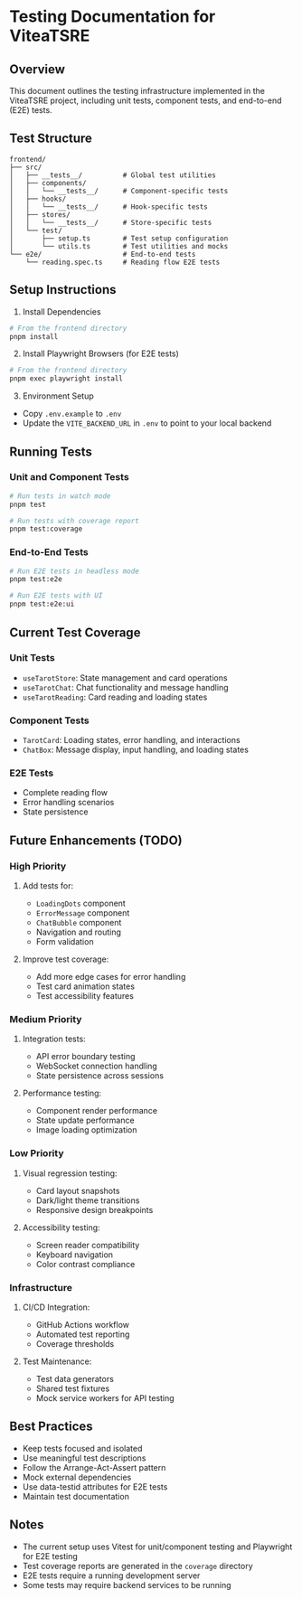 # Testing Documentation for ViteaTSRE

## Overview
This document outlines the testing infrastructure implemented in the ViteaTSRE project, including unit tests, component tests, and end-to-end (E2E) tests.

## Test Structure
```
frontend/
├── src/
│   ├── __tests__/          # Global test utilities
│   ├── components/
│   │   └── __tests__/      # Component-specific tests
│   ├── hooks/
│   │   └── __tests__/      # Hook-specific tests
│   ├── stores/
│   │   └── __tests__/      # Store-specific tests
│   └── test/
│       ├── setup.ts        # Test setup configuration
│       └── utils.ts        # Test utilities and mocks
└── e2e/                    # End-to-end tests
    └── reading.spec.ts     # Reading flow E2E tests
```

## Setup Instructions

1. Install Dependencies
```bash
# From the frontend directory
pnpm install
```

2. Install Playwright Browsers (for E2E tests)
```bash
# From the frontend directory
pnpm exec playwright install
```

3. Environment Setup
- Copy `.env.example` to `.env`
- Update the `VITE_BACKEND_URL` in `.env` to point to your local backend

## Running Tests

### Unit and Component Tests
```bash
# Run tests in watch mode
pnpm test

# Run tests with coverage report
pnpm test:coverage
```

### End-to-End Tests
```bash
# Run E2E tests in headless mode
pnpm test:e2e

# Run E2E tests with UI
pnpm test:e2e:ui
```

## Current Test Coverage

### Unit Tests
- `useTarotStore`: State management and card operations
- `useTarotChat`: Chat functionality and message handling
- `useTarotReading`: Card reading and loading states

### Component Tests
- `TarotCard`: Loading states, error handling, and interactions
- `ChatBox`: Message display, input handling, and loading states

### E2E Tests
- Complete reading flow
- Error handling scenarios
- State persistence

## Future Enhancements (TODO)

### High Priority
1. Add tests for:
   - `LoadingDots` component
   - `ErrorMessage` component
   - `ChatBubble` component
   - Navigation and routing
   - Form validation

2. Improve test coverage:
   - Add more edge cases for error handling
   - Test card animation states
   - Test accessibility features

### Medium Priority
1. Integration tests:
   - API error boundary testing
   - WebSocket connection handling
   - State persistence across sessions

2. Performance testing:
   - Component render performance
   - State update performance
   - Image loading optimization

### Low Priority
1. Visual regression testing:
   - Card layout snapshots
   - Dark/light theme transitions
   - Responsive design breakpoints

2. Accessibility testing:
   - Screen reader compatibility
   - Keyboard navigation
   - Color contrast compliance

### Infrastructure
1. CI/CD Integration:
   - GitHub Actions workflow
   - Automated test reporting
   - Coverage thresholds

2. Test Maintenance:
   - Test data generators
   - Shared test fixtures
   - Mock service workers for API testing

## Best Practices
- Keep tests focused and isolated
- Use meaningful test descriptions
- Follow the Arrange-Act-Assert pattern
- Mock external dependencies
- Use data-testid attributes for E2E tests
- Maintain test documentation

## Notes
- The current setup uses Vitest for unit/component testing and Playwright for E2E testing
- Test coverage reports are generated in the `coverage` directory
- E2E tests require a running development server
- Some tests may require backend services to be running 
